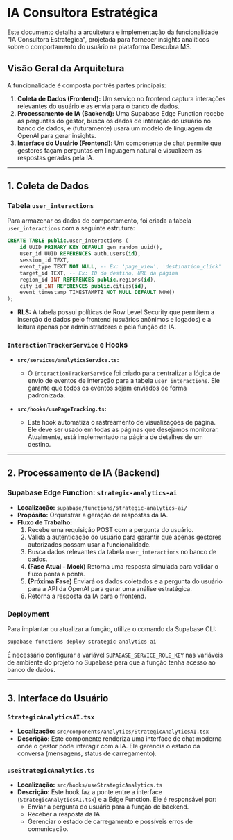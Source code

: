 # IA Consultora Estratégica

Este documento detalha a arquitetura e implementação da funcionalidade "IA Consultora Estratégica", projetada para fornecer insights analíticos sobre o comportamento do usuário na plataforma Descubra MS.

## Visão Geral da Arquitetura

A funcionalidade é composta por três partes principais:

1.  **Coleta de Dados (Frontend):** Um serviço no frontend captura interações relevantes do usuário e as envia para o banco de dados.
2.  **Processamento de IA (Backend):** Uma Supabase Edge Function recebe as perguntas do gestor, busca os dados de interação do usuário no banco de dados, e (futuramente) usará um modelo de linguagem da OpenAI para gerar insights.
3.  **Interface do Usuário (Frontend):** Um componente de chat permite que gestores façam perguntas em linguagem natural e visualizem as respostas geradas pela IA.

---

## 1. Coleta de Dados

### Tabela `user_interactions`

Para armazenar os dados de comportamento, foi criada a tabela `user_interactions` com a seguinte estrutura:

```sql
CREATE TABLE public.user_interactions (
    id UUID PRIMARY KEY DEFAULT gen_random_uuid(),
    user_id UUID REFERENCES auth.users(id),
    session_id TEXT,
    event_type TEXT NOT NULL, -- Ex: 'page_view', 'destination_click'
    target_id TEXT, -- Ex: ID do destino, URL da página
    region_id INT REFERENCES public.regions(id),
    city_id INT REFERENCES public.cities(id),
    event_timestamp TIMESTAMPTZ NOT NULL DEFAULT NOW()
);
```

-   **RLS:** A tabela possui políticas de Row Level Security que permitem a inserção de dados pelo frontend (usuários anônimos e logados) e a leitura apenas por administradores e pela função de IA.

### `InteractionTrackerService` e Hooks

-   **`src/services/analyticsService.ts`:**
    -   O `InteractionTrackerService` foi criado para centralizar a lógica de envio de eventos de interação para a tabela `user_interactions`. Ele garante que todos os eventos sejam enviados de forma padronizada.

-   **`src/hooks/usePageTracking.ts`:**
    -   Este hook automatiza o rastreamento de visualizações de página. Ele deve ser usado em todas as páginas que desejamos monitorar. Atualmente, está implementado na página de detalhes de um destino.

---

## 2. Processamento de IA (Backend)

### Supabase Edge Function: `strategic-analytics-ai`

-   **Localização:** `supabase/functions/strategic-analytics-ai/`
-   **Propósito:** Orquestrar a geração de respostas da IA.
-   **Fluxo de Trabalho:**
    1.  Recebe uma requisição POST com a pergunta do usuário.
    2.  Valida a autenticação do usuário para garantir que apenas gestores autorizados possam usar a funcionalidade.
    3.  Busca dados relevantes da tabela `user_interactions` no banco de dados.
    4.  **(Fase Atual - Mock)** Retorna uma resposta simulada para validar o fluxo ponta a ponta.
    5.  **(Próxima Fase)** Enviará os dados coletados e a pergunta do usuário para a API da OpenAI para gerar uma análise estratégica.
    6.  Retorna a resposta da IA para o frontend.

### Deployment

Para implantar ou atualizar a função, utilize o comando da Supabase CLI:

```bash
supabase functions deploy strategic-analytics-ai
```

É necessário configurar a variável `SUPABASE_SERVICE_ROLE_KEY` nas variáveis de ambiente do projeto no Supabase para que a função tenha acesso ao banco de dados.

---

## 3. Interface do Usuário

### `StrategicAnalyticsAI.tsx`

-   **Localização:** `src/components/analytics/StrategicAnalyticsAI.tsx`
-   **Descrição:** Este componente renderiza uma interface de chat moderna onde o gestor pode interagir com a IA. Ele gerencia o estado da conversa (mensagens, status de carregamento).

### `useStrategicAnalytics.ts`

-   **Localização:** `src/hooks/useStrategicAnalytics.ts`
-   **Descrição:** Este hook faz a ponte entre a interface (`StrategicAnalyticsAI.tsx`) e a Edge Function. Ele é responsável por:
    -   Enviar a pergunta do usuário para a função de backend.
    -   Receber a resposta da IA.
    -   Gerenciar o estado de carregamento e possíveis erros de comunicação. 
